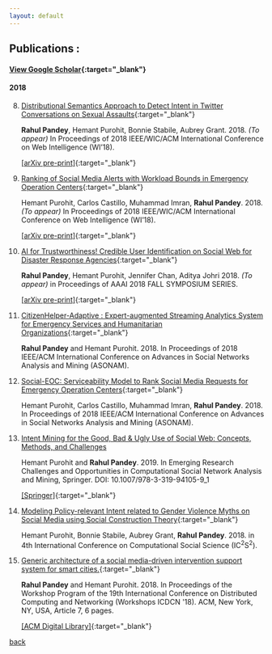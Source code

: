 ```yaml
---
layout: default
---
```


## Publications :

#### [View Google Scholar](https://scholar.google.com/citations?user=fKMSzz0AAAAJ&hl=en){:target="_blank"}
#### 2018
8. [Distributional Semantics Approach to Detect Intent in Twitter Conversations on Sexual Assaults](https://arxiv.org/pdf/1810.01012.pdf){:target="_blank"}

	**Rahul Pandey**, Hemant Purohit, Bonnie Stabile, Aubrey Grant. 2018. *(To appear)* In Proceedings of 2018 IEEE/WIC/ACM International Conference on Web Intelligence (WI’18).

	[\[arXiv pre-print\]](https://arxiv.org/abs/1810.01012){:target="_blank"}

7. [Ranking of Social Media Alerts with Workload Bounds in Emergency Operation Centers](https://arxiv.org/pdf/1809.08489.pdf){:target="_blank"}

	Hemant Purohit, Carlos Castillo, Muhammad Imran, **Rahul Pandey**. 2018. *(To appear)* In Proceedings of 2018 IEEE/WIC/ACM International Conference on Web Intelligence (WI’18).

	[\[arXiv pre-print\]](https://arxiv.org/abs/1809.08489){:target="_blank"}

6. [AI for Trustworthiness! Credible User Identification on Social Web for Disaster Response Agencies](https://arxiv.org/pdf/1810.01013.pdf){:target="_blank"}

	**Rahul Pandey**, Hemant Purohit, Jennifer Chan, Aditya Johri 2018. *(To appear)* in Proceedings of AAAI 2018 FALL SYMPOSIUM SERIES.

	[\[arXiv pre-print\]](https://arxiv.org/abs/1810.01013){:target="_blank"}

5. [CitizenHelper-Adaptive : Expert-augmented Streaming Analytics System for Emergency Services and Humanitarian Organizations](https://www.researchgate.net/profile/Hemant_Purohit2/publication/327848833_CitizenHelper-Adaptive_Expert-augmented_Streaming_Analytics_System_for_Emergency_Services_and_Humanitarian_Organizations/links/5ba9729945851574f7e3f7f4/CitizenHelper-Adaptive-Expert-augmented-Streaming-Analytics-System-for-Emergency-Services-and-Humanitarian-Organizations.pdf){:target="_blank"}

	**Rahul Pandey** and Hemant Purohit. 2018. In Proceedings of 2018 IEEE/ACM International Conference on Advances in Social Networks Analysis and Mining (ASONAM).

4. [Social-EOC: Serviceability Model to Rank Social Media Requests for Emergency Operation Centers](http://chato.cl/papers/purohit_castillo_imran_pandey_2018_social_eoc_social_media_emergency_operation_center.pdf){:target="_blank"}

	Hemant Purohit, Carlos Castillo, Muhammad Imran, **Rahul Pandey**. 2018. In Proceedings of 2018 IEEE/ACM International Conference on Advances in Social Networks Analysis and Mining (ASONAM).  

3. [Intent Mining for the Good, Bad & Ugly Use of Social Web: Concepts, Methods, and Challenges](http://ist.gmu.edu/~hpurohit/informatics-lab/papers/snam-chapter-intent-FINAL.pdf)

	Hemant Purohit and **Rahul Pandey**. 2019. In Emerging Research Challenges and Opportunities in Computational Social Network Analysis and Mining, Springer. DOI: 10.1007/978-3-319-94105-9_1

	[\[Springer\]](https://doi.org/10.1007/978-3-319-94105-9_1){:target="_blank"}

2. [Modeling Policy-relevant Intent related to Gender Violence Myths on Social Media using Social Construction Theory](http://ist.gmu.edu/~hpurohit/informatics-lab/papers/modeling-gbv-policy-intent-ic2s218.pdf){:target="_blank"}

	Hemant Purohit, Bonnie Stabile, Aubrey Grant, **Rahul Pandey**. 2018. in 4th International Conference on Computational Social Science (IC<sup>2</sup>S<sup>2</sup>).

1. [Generic architecture of a social media-driven intervention support system for smart cities.](https://mason.gmu.edu/~rpandey4/scc18-gbv-social.pdf){:target="_blank"}

	**Rahul Pandey** and Hemant Purohit. 2018. In Proceedings of the Workshop Program of the 19th International Conference on Distributed Computing and Networking (Workshops ICDCN '18). ACM, New York, NY, USA, Article 7, 6 pages.

	[\[ACM Digital Library\]](https://doi.org/10.1145/3170521.3170528){:target="_blank"}


[back](./)
